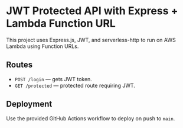 # JWT Protected API with Express + Lambda Function URL

This project uses Express.js, JWT, and serverless-http to run on AWS Lambda using Function URLs.

## Routes

- `POST /login` — gets JWT token.
- `GET /protected` — protected route requiring JWT.

## Deployment

Use the provided GitHub Actions workflow to deploy on push to `main`.
